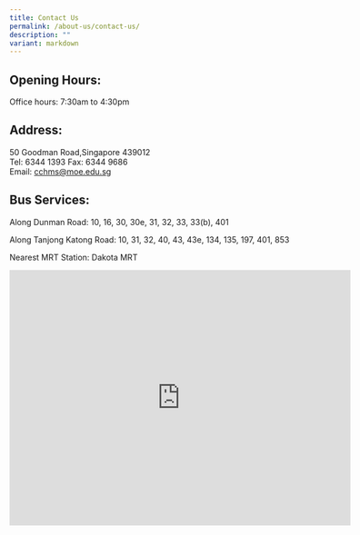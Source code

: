 ```yaml
---
title: Contact Us
permalink: /about-us/contact-us/
description: ""
variant: markdown
---
```

Opening Hours:
--------------

Office hours: 7:30am to 4:30pm

Address:
--------

50 Goodman Road,Singapore 439012  
Tel: 6344 1393 Fax: 6344 9686  
Email:&nbsp;[cchms@moe.edu.sg](mailto:cchms@moe.edu.sg)

Bus Services:
-------------

Along Dunman Road: 10, 16, 30, 30e, 31, 32, 33, 33(b), 401

Along Tanjong Katong Road: 10, 31, 32, 40, 43, 43e, 134, 135, 197, 401, 853

Nearest MRT Station: Dakota MRT

<iframe loading="lazy" allowfullscreen="" style="border:0;" height="450" width="600" src="https://www.google.com/maps/embed?pb=!1m18!1m12!1m3!1d3988.7828017332795!2d103.88936081470794!3d1.3054174620803378!2m3!1f0!2f0!3f0!3m2!1i1024!2i768!4f13.1!3m3!1m2!1s0x31da186a8081a8cf%3A0xaa8088824b3a6f56!2sChung%20Cheng%20High%20School%20(Main)!5e0!3m2!1sen!2ssg!4v1662174350820!5m2!1sen!2ssg"></iframe>